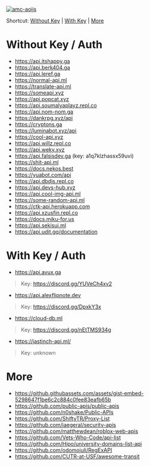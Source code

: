 [![amc-aoijs](https://github-readme-stats.vercel.app/api/pin/?username=greenvgjr&repo=lti-listapi&theme=dark)](https://github.com/GreenVGJR/lti-listapi/)<br/>

Shortcut:
[Without Key](https://github.com/GreenVGJR/lti-listapi/blob/a/README.md#without-key--auth) | [With Key](https://github.com/GreenVGJR/lti-listapi/blob/a/README.md#with-key--auth) | [More](https://github.com/GreenVGJR/lti-listapi/blob/a/README.md#more)

# Without Key / Auth

- https://api.itshappy.ga
- https://api.berk404.ga
- https://api.leref.ga
- https://normal-api.ml
- https://translate-api.ml
- https://someapi.xyz
- https://api.popcat.xyz
- https://api.soumalyaplayz.repl.co
- https://api.nom-nom.ga
- https://dankrpg.xyz/api
- https://cryptons.ga
- https://luminabot.xyz/api
- https://cool-api.xyz
- https://api.willz.repl.co
- https://api.weky.xyz
- https://api.falsisdev.ga (key: a1q7klzhassx59uvi)
- https://shit-api.ml
- https://docs.nekos.best
- https://yuabot.com/api
- https://api.dbdjs.repl.co
- https://api.devs-hub.xyz
- https://api.cool-img-api.ml
- https://some-random-api.ml
- https://ctk-api.herokuapp.com
- https://api.xzusfin.repl.co
- https://docs.miku-for.us
- https://api.sekisui.ml
- https://api.udit.gq/documentation

# With Key / Auth

- https://api.avux.ga

> Key: https://discord.gg/YUVeCh4xv2
- https://api.alexflipnote.dev

> Key: https://discord.gg/DpxkY3x
- https://cloud-db.ml

> Key: https://discord.gg/nEtTMS934g
- https://jastinch-api.ml/

> Key: unknown

# More

- https://github.githubassets.com/assets/gist-embed-5298647f1be6c2c884c0fee83eafb65b
- https://github.com/public-apis/public-apis
- https://github.com/n0shake/Public-APIs
- https://github.com/ShiftyTR/Proxy-List
- https://github.com/jaegeral/security-apis
- https://github.com/matthewdean/roblox-web-apis
- https://github.com/Vets-Who-Code/api-list
- https://github.com/Hipo/university-domains-list-api
- https://github.com/odomojuli/RegExAPI
- https://github.com/CUTR-at-USF/awesome-transit
